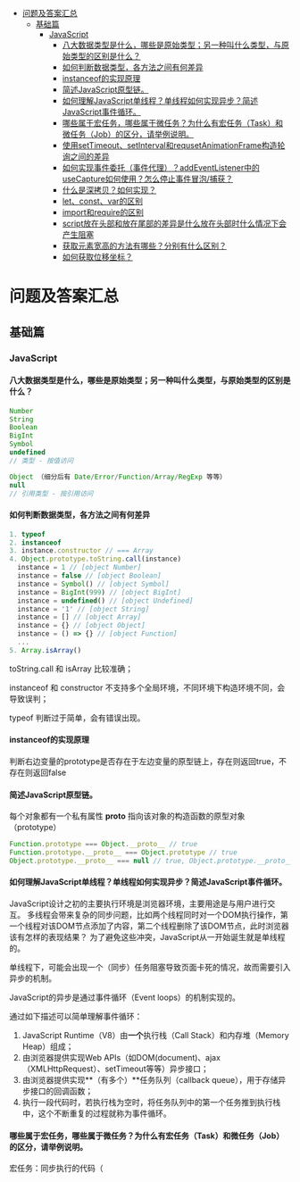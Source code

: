 - [问题及答案汇总](#问题及答案汇总)
  - [基础篇](#基础篇)
    - [JavaScript](#javascript)
      - [八大数据类型是什么，哪些是原始类型；另一种叫什么类型，与原始类型的区别是什么？](#八大数据类型是什么哪些是原始类型另一种叫什么类型与原始类型的区别是什么)
      - [如何判断数据类型，各方法之间有何差异](#如何判断数据类型各方法之间有何差异)
      - [instanceof的实现原理](#instanceof的实现原理)
      - [简述JavaScript原型链。](#简述javascript原型链)
      - [如何理解JavaScript单线程？单线程如何实现异步？简述JavaScript事件循环。](#如何理解javascript单线程单线程如何实现异步简述javascript事件循环)
      - [哪些属于宏任务，哪些属于微任务？为什么有宏任务（Task）和微任务（Job）的区分，请举例说明。](#哪些属于宏任务哪些属于微任务为什么有宏任务task和微任务job的区分请举例说明)
      - [使用setTimeout、setInterval和requsetAnimationFrame构造轮询之间的差异](#使用settimeoutsetinterval和requsetanimationframe构造轮询之间的差异)
      - [如何实现事件委托（事件代理）？addEventListener中的useCapture如何使用？怎么停止事件冒泡/捕获？](#如何实现事件委托事件代理addeventlistener中的usecapture如何使用怎么停止事件冒泡捕获)
      - [什么是深拷贝？如何实现？](#什么是深拷贝如何实现)
      - [let、const、var的区别](#letconstvar的区别)
      - [import和require的区别](#import和require的区别)
      - [script放在头部和放在尾部的差异是什么放在头部时什么情况下会产生阻塞](#script放在头部和放在尾部的差异是什么放在头部时什么情况下会产生阻塞)
      - [获取元素宽高的方法有哪些？分别有什么区别？](#获取元素宽高的方法有哪些分别有什么区别)
      - [如何获取位移坐标？](#如何获取位移坐标)


# 问题及答案汇总
## 基础篇

### JavaScript

#### 八大数据类型是什么，哪些是原始类型；另一种叫什么类型，与原始类型的区别是什么？
```javascript
Number
String
Boolean
BigInt
Symbol
undefined
// 类型 - 按值访问

Object （细分后有 Date/Error/Function/Array/RegExp 等等）
null
// 引用类型 - 按引用访问
```

#### 如何判断数据类型，各方法之间有何差异
```javascript
1. typeof
2. instanceof
3. instance.constructor // === Array
4. Object.prototype.toString.call(instance)
  instance = 1 // [object Number]
  instance = false // [object Boolean]
  instance = Symbol() // [object Symbol]
  instance = BigInt(999) // [object BigInt]
  instance = undefined() // [object Undefined]
  instance = '1' // [object String]
  instance = [] // [object Array]
  instance = {} // [object Object]
  instance = () => {} // [object Function]
  ...
5. Array.isArray()
```
toString.call 和 isArray 比较准确；

instanceof 和 constructor 不支持多个全局环境，不同环境下构造环境不同，会导致误判；

typeof 判断过于简单，会有错误出现。

#### instanceof的实现原理

判断右边变量的prototype是否存在于左边变量的原型链上，存在则返回true，不存在则返回false

#### 简述JavaScript原型链。

每个对象都有一个私有属性 __proto__ 指向该对象的构造函数的原型对象（prototype）

```javascript
Function.prototype === Object.__proto__ // true
Function.prototype.__proto__ === Object.prototype // true
Object.prototype.__proto__ === null // true, Object.prototype.__proto__是原型链的最顶层
```

#### 如何理解JavaScript单线程？单线程如何实现异步？简述JavaScript事件循环。

JavaScript设计之初的主要执行环境是浏览器环境，主要用途是与用户进行交互。
多线程会带来复杂的同步问题，比如两个线程同时对一个DOM执行操作，第一个线程对该DOM节点添加了内容，第二个线程删除了该DOM节点，此时浏览器该有怎样的表现结果？
为了避免这些冲突，JavaScript从一开始诞生就是单线程的。

单线程下，可能会出现一个（同步）任务阻塞导致页面卡死的情况，故而需要引入异步的机制。

JavaScript的异步是通过事件循环（Event loops）的机制实现的。

通过如下描述可以简单理解事件循环：

1. JavaScript Runtime（V8）由**一个**执行栈（Call Stack）和内存堆（Memory Heap）组成；
2. 由浏览器提供实现Web APIs（如DOM(document)、ajax（XMLHttpRequest）、setTimeout等等）异步接口；
3. 由浏览器提供实现**（有多个）**任务队列（callback queue），用于存储异步接口的回调函数；
4. 执行一段代码时，若执行栈为空时，将任务队列中的第一个任务推到执行栈中，这个不断重复的过程就称为事件循环。

#### 哪些属于宏任务，哪些属于微任务？为什么有宏任务（Task）和微任务（Job）的区分，请举例说明。

宏任务：同步执行的代码（<script>包裹的代码）、I/O相关API、setTimeout、setInterval、setImmediate（Node、IE、Edge only）、requestAnimationFrame（Browser only）

微任务：process.nextTick（Node only）、MutationObserver（Browser Only）、Promise.then / catch / finally
*async/await 是基于Promise的语法糖，可以理解await前的代码属于new Promise时传入的代码，await之后属于Promise.then的回调。*

为了实现任务队列先后执行的顺序，或者说为了实现插队（插主线程的队），故而有了宏任务、微任务的区分。

例如，页面通过Promise请求数据，由于Promise.then的优先级比requestAnimationFrame的优先级更高，所以Promise产生回调之后会立马执行，在下一次页面渲染刷新前，可以及时拿到新数据。

#### 使用setTimeout、setInterval和requsetAnimationFrame构造轮询之间的差异

```javascript
// setTimeout轮询的时间仅与与设置的延迟时间长度相关，例如
let i = 1
setTimeout(function run() {
  console.log(i)
  i++
  setTimeout(run, 1000)
}, 1000)

// setInterval轮询的时间与内部代码执行的时间相关，例如
let i = 1
setInterval(function run() {
  console.log(i)
  i++
}, 1000)
// 假设执行console.log(i)的时间需要500ms，那么轮询的周期则为500ms，而不是设置的1000ms

// requestAnimationFrame在屏幕刷新一帧的时候重复执行，可以看作是现代浏览器对setInterval的升级，可用作高性能动画场景，例如
function draw() {
  requestAnimationFrame(draw)
}

draw();
```

#### 如何实现事件委托（事件代理）？addEventListener中的useCapture如何使用？怎么停止事件冒泡/捕获？

通过事件冒泡，事件内通过event.target.closest设置事件触发目标，在祖先节点设置事件捕捉，例：
```html
<div class="root">
  <div class="parent">
    <div class="child" />
    <div class="child" />
  </div>
</div>
```
```javascript
<script>
root = document.querySelector('.root')
root.addEventListener('click', (e) => {
  if (e.target.getAttribute('class') === 'child') {
    console.log(e.target)
  }
})
<script>
```

useCapture = true 时表示该事件的处理方式使用事件捕获的方式，事件触发的顺序为祖先节点 -> 子孙节点。

通过设置e.stopPropagation来阻止事件冒泡或事件捕获，同时它会阻断后续事件处理；

e.stopImmediatePropagation可以阻断事件捕获，并且不会阻断后续事件处理。

#### 什么是深拷贝？如何实现？

深拷贝：将引用类型的数据连引用带值一起复制，占用新的内存地址。

实现方法：

1. JSON.parse(JSON.stringify)
2. 使用拓展运算符（...）
3. 使用Object.assign
4. 手写遍历将值写到新对象中去

#### let、const、var的区别

let、const可以定义块级作用域的变量、var可以定义全局作用域的变量或函数作用域变量

var拥有变量提升的机制——在执行代码前，变量和函数声明会移至其作用域的顶部

let可声明可变变量，const声明常量变量或引用地址不变的引用变量

#### import和require的区别
1. default是import/export ESM的独有字段
2. require在代码执行时加载，import在代码编译构建时加载
3. require实质上是加载module.exports指定的引用对象，且require下的代码运行在模块作用域

#### script放在头部和放在尾部的差异是什么放在头部时什么情况下会产生阻塞

#### 获取元素宽高的方法有哪些？分别有什么区别？

#### 如何获取位移坐标？
















